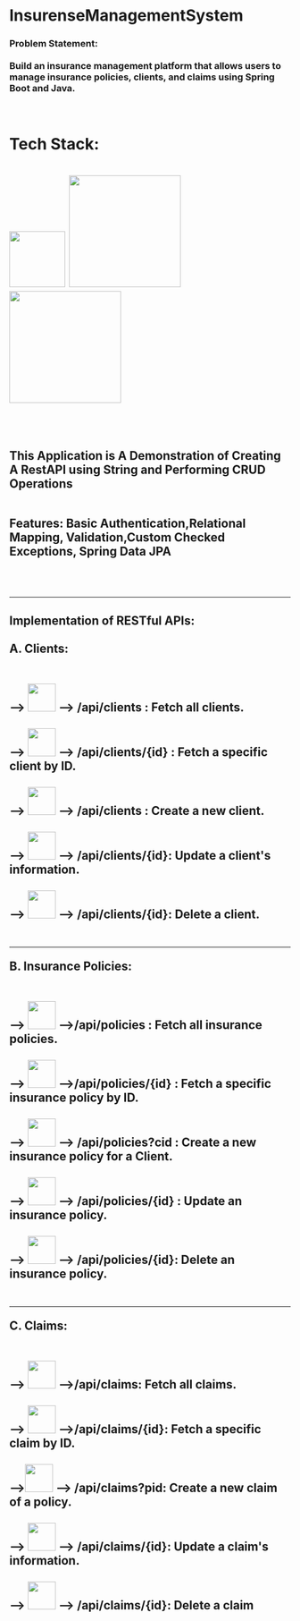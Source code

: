 # InsurenseManagementSystem
<h3>Problem Statement:</br></br>Build an insurance management platform that allows users to manage insurance
policies, clients, and claims using Spring Boot and Java.</h3></br>

<h1>Tech Stack:<h1> <img src="https://img.shields.io/badge/-java-000000?style=flat&logo=operation" style="width:100px;"> <img src="https://img.shields.io/badge/-spring-000000?style=flat&logo=Spring" style="width:200px;"> <img src="https://img.shields.io/badge/-mySQL-000000?style=flat&logo=MySQL" style="width:200px;"></h2></br></br>
<h2>This Application is A Demonstration of Creating A RestAPI using String and Performing CRUD Operations</br></br>

Features: Basic Authentication,Relational Mapping, Validation,Custom Checked Exceptions, Spring Data JPA</h2></br></br>
<hr>
<h2>Implementation of RESTful APIs:</br></br>
A. Clients:</br></br></br>
      --> <img src="https://img.shields.io/badge/-GET-000000?style=flat&logo=operation&color=blue" style="width:50px;"> --> /api/clients       : Fetch all clients.</br></br>
      --> <img src="https://img.shields.io/badge/-GET-000000?style=flat&logo=operation&color=blue" style="width:50px;"> --> /api/clients/{id}  : Fetch a specific client by ID.</br></br>
      --> <img src="https://img.shields.io/badge/-POST-000000?style=flat&logo=operation&color=green" style="width:50px;"> --> /api/clients     : Create a new client.</br></br>
      --> <img src="https://img.shields.io/badge/-PUT-000000?style=flat&logo=operation&color=orange" style="width:50px;"> --> /api/clients/{id}: Update a client's information.</br></br>
      --> <img src="https://img.shields.io/badge/-DELETE-000000?style=flat&logo=operation&color=red" style="width:50px;"> --> /api/clients/{id}: Delete a client.</br></br>
      <hr>
B. Insurance Policies:</br></br></br>
      --> <img src="https://img.shields.io/badge/-GET-000000?style=flat&logo=operation&color=blue" style="width:50px;"> -->/api/policies        : Fetch all insurance policies.</br></br>
      --> <img src="https://img.shields.io/badge/-GET-000000?style=flat&logo=operation&color=blue" style="width:50px;"> -->/api/policies/{id}   : Fetch a specific insurance policy by ID.</br></br>
      --> <img src="https://img.shields.io/badge/-POST-000000?style=flat&logo=operation&color=green" style="width:50px;"> --> /api/policies?cid  : Create a new insurance policy for a Client.</br></br> 
      --> <img src="https://img.shields.io/badge/-PUT-000000?style=flat&logo=operation&color=orange" style="width:50px;"> --> /api/policies/{id} : Update an insurance policy.</br></br>
      --> <img src="https://img.shields.io/badge/-DELETE-000000?style=flat&logo=operation&color=red" style="width:50px;"> -->  /api/policies/{id}: Delete an insurance policy.</br></br>
      <hr>
C. Claims:</br></br></br>
      --> <img src="https://img.shields.io/badge/-GET-000000?style=flat&logo=operation&color=blue" style="width:50px;"> -->/api/claims: Fetch all claims.</br></br>
      --> <img src="https://img.shields.io/badge/-GET-000000?style=flat&logo=operation&color=blue" style="width:50px;"> -->/api/claims/{id}: Fetch a specific claim by ID.</br></br> 
      --><img src="https://img.shields.io/badge/-POST-000000?style=flat&logo=operation&color=green" style="width:50px;"> --> /api/claims?pid: Create a new claim of a policy.</br></br>
      --> <img src="https://img.shields.io/badge/-PUT-000000?style=flat&logo=operation&color=orange" style="width:50px;"> -->  /api/claims/{id}: Update a claim's information.</br></br>
      --> <img src="https://img.shields.io/badge/-DELETE-000000?style=flat&logo=operation&color=red" style="width:50px;"> -->  /api/claims/{id}: Delete a claim</br></br></h2>

<!--<img src="https://img.shields.io/badge/-GET-000000?style=flat&logo=operation&color=green" style="width:100px;">-->
